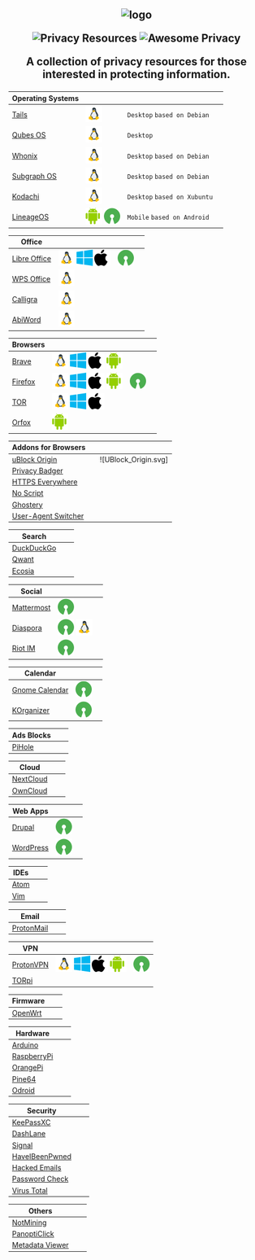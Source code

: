 <h2 align="center">
<img width="200" src="https://raw.githubusercontent.com/ramsal/Privacy-Resources/master/Privacy%20Resources.png" alt="logo">

![Privacy Resources](https://img.shields.io/badge/privacy-resources-green.svg) ![Awesome Privacy](https://img.shields.io/badge/awesome-privacy-red.svg)
<p>A collection of privacy resources for those interested in protecting information. </p>
</h2>

|Operating Systems||||
|---|---|---|---|
|[Tails](https://tails.boum.org/index.es.html)|![linux]|`Desktop` `based on Debian`||
|[Qubes OS](https://www.qubes-os.org/)|![linux]|`Desktop`||
|[Whonix](https://www.whonix.org/)|![linux]|`Desktop` `based on Debian`||
|[Subgraph OS](https://subgraph.com/)|![linux]|`Desktop` `based on Debian`||
|[Kodachi](https://sourceforge.net/projects/linuxkodachi/)|![linux]|`Desktop` `based on Xubuntu`||
|[LineageOS](https://lineageos.org/)|![android] ![open]|`Mobile` `based on Android`||

|Office||||
|---|---|---|---|
|[Libre Office](https://duckduckgo.com/)| ![linux] ![windows] ![apple]|![open]||
|[WPS Office](https://www.wps.com/)| ![linux]|||
|[Calligra](https://www.calligra.org/)| ![linux]|||
|[AbiWord](https://www.abisource.com/)| ![linux]|||

|Browsers||||
|---|---|---|---|
|[Brave](https://brave.com/)| ![linux] ![windows] ![apple] ![android]|||
|[Firefox](https://www.mozilla.org/es-ES/firefox/)| ![linux] ![windows] ![apple] ![android]|![open]||
|[TOR](https://www.torproject.org/download/)| ![linux] ![windows] ![apple]|||
|[Orfox](https://play.google.com/store/apps/details?id=info.guardianproject.orfox&hl=es)| ![android]|||

|Addons for Browsers|||
|---|---|---|
|[uBlock Origin](https://addons.mozilla.org/es/firefox/addon/ublock-origin/)||![UBlock_Origin.svg]|
|[Privacy Badger](https://www.eff.org/es/node/99095)|||
|[HTTPS Everywhere](https://addons.mozilla.org/en-US/firefox/addon/https-everywhere/)|||
|[No Script](https://addons.mozilla.org/es/firefox/addon/noscript/)|||
|[Ghostery](https://www.ghostery.com/)|||
|[User-Agent Switcher](https://addons.mozilla.org/en-US/firefox/addon/user-agent-switcher-revived/?src=search)|||

|Search|||
|---|---|---|
|[DuckDuckGo](https://duckduckgo.com/)|||
|[Qwant](https://www.qwant.com/)|||
|[Ecosia](https://www.ecosia.org/)|||

|Social|||
|---|---|---|
|[Mattermost](https://mattermost.com/)|![open]||
|[Diaspora](https://diasporafoundation.org/)|![open] ![linux]||
|[Riot IM](https://about.riot.im/)|![open]||

|Calendar|||
|---|---|---|
|[Gnome Calendar](https://wiki.gnome.org/Apps/Calendar)|![open]||
|[KOrganizer](https://userbase.kde.org/KOrganizer/es)|![open]||

|Ads Blocks|||
|---|---|---|
|[PiHole](https://pi-hole.net/)|||

|Cloud|||
|---|---|---|
|[NextCloud](https://nextcloud.com/)|||
|[OwnCloud](https://owncloud.org/)|||

|Web Apps|||
|---|---|---|
|[Drupal](https://www.drupal.org/)|![open]||
|[WordPress](https://wordpress.org/)|![open]||

|IDEs|||
|---|---|---|
|[Atom](https://atom.io/)|||
|[Vim](https://www.vim.org)|||

|Email|||
|---|---|---|
|[ProtonMail](https://protonmail.com/)|||

|VPN|||
|---|---|---|
|[ProtonVPN](https://protonvpn.com/)| ![linux] ![windows] ![apple] ![android]|![open]||
|[TORpi](https://github.com/ramsal/SysAdminTools/blob/master/TORpi.sh)|||

|Firmware|||
|---|---|---|
|[OpenWrt](https://openwrt.org/)|||

|Hardware|||
|---|---|---|
|[Arduino](https://www.arduino.cc/)|||
|[RaspberryPi](https://www.raspberrypi.org/)|||
|[OrangePi](http://www.orangepi.org/)|||
|[Pine64](https://www.pine64.org/)|||
|[Odroid](https://www.hardkernel.com/)|||

|Security|||
|---|---|---|
|[KeePassXC](https://keepassxc.org/)|||
|[DashLane](https://www.dashlane.com/)|||
|[Signal](https://www.signal.org/es/)|||
|[HaveIBeenPwned](https://haveibeenpwned.com/)|||
|[Hacked Emails](https://hacked-emails.com/)|||
|[Password Check](https://howsecureismypassword.net/)|||
|[Virus Total](https://www.virustotal.com)|||

|Others |||
|---|---|---|
|[NotMining](https://notmining.es/)|||
|[PanoptiClick](https://panopticlick.eff.org/)|||
|[Metadata Viewer](https://metashieldclean-up.elevenpaths.com/#)|||


[linux]: ./icons/linux.png
[apple]: ./icons/apple.png
[windows]: ./icons/window.png
[android]: ./icons/android.png
[open]: ./icons/opensource.png
